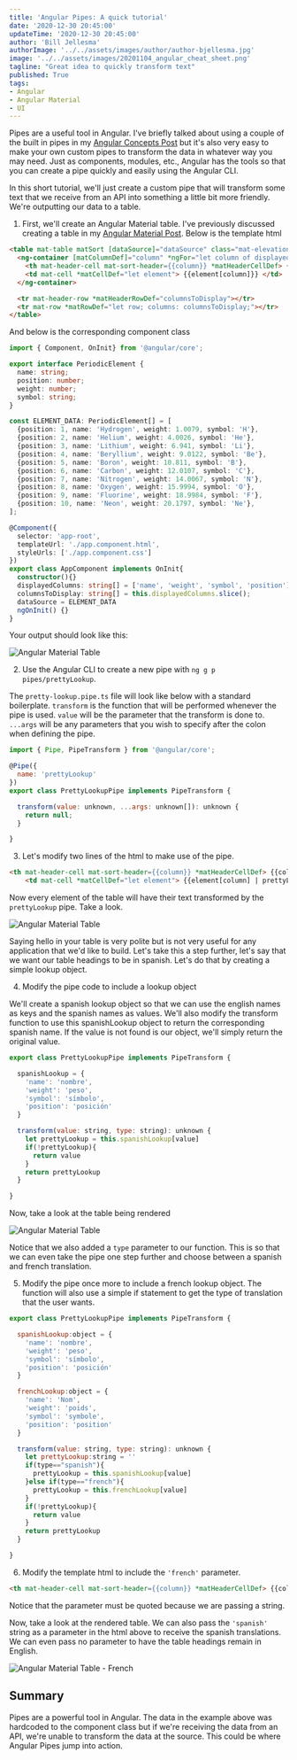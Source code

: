 ```yaml
---
title: 'Angular Pipes: A quick tutorial'
date: '2020-12-30 20:45:00'
updateTime: '2020-12-30 20:45:00'
author: 'Bill Jellesma'
authorImage: '../../assets/images/author/author-bjellesma.jpg'
image: '../../assets/images/20201104_angular_cheat_sheet.png'
tagline: "Great idea to quickly transform text"
published: True
tags:
- Angular
- Angular Material
- UI
---
```


Pipes are a useful tool in Angular. I've briefly talked about using a couple of the built in pipes in my [Angular Concepts Post](https://billjellesmacoding.netlify.app/angular-concepts#pipes) but it's also very easy to make your own custom pipes to transform the data in whatever way you may need. Just as components, modules, etc., Angular has the tools so that you can create a pipe quickly and easily using the Angular CLI. 

In this short tutorial, we'll just create a custom pipe that will transform some text that we receive from an API into something a little bit more friendly. We're outputting our data to a table.

1. First, we'll create an Angular Material table. I've previously discussed creating a table in my [Angular Material Post](https://billjellesmacoding.netlify.app/angular-material#table). Below is the template html

```html
<table mat-table matSort [dataSource]="dataSource" class="mat-elevation-z8">
  <ng-container [matColumnDef]="column" *ngFor="let column of displayedColumns">
    <th mat-header-cell mat-sort-header={{column}} *matHeaderCellDef> {{column}} </th>
    <td mat-cell *matCellDef="let element"> {{element[column]}} </td>
  </ng-container>

  <tr mat-header-row *matHeaderRowDef="columnsToDisplay"></tr>
  <tr mat-row *matRowDef="let row; columns: columnsToDisplay;"></tr>
</table>
```

And below is the corresponding component class

```typescript
import { Component, OnInit} from '@angular/core';

export interface PeriodicElement {
  name: string;
  position: number;
  weight: number;
  symbol: string;
}

const ELEMENT_DATA: PeriodicElement[] = [
  {position: 1, name: 'Hydrogen', weight: 1.0079, symbol: 'H'},
  {position: 2, name: 'Helium', weight: 4.0026, symbol: 'He'},
  {position: 3, name: 'Lithium', weight: 6.941, symbol: 'Li'},
  {position: 4, name: 'Beryllium', weight: 9.0122, symbol: 'Be'},
  {position: 5, name: 'Boron', weight: 10.811, symbol: 'B'},
  {position: 6, name: 'Carbon', weight: 12.0107, symbol: 'C'},
  {position: 7, name: 'Nitrogen', weight: 14.0067, symbol: 'N'},
  {position: 8, name: 'Oxygen', weight: 15.9994, symbol: 'O'},
  {position: 9, name: 'Fluorine', weight: 18.9984, symbol: 'F'},
  {position: 10, name: 'Neon', weight: 20.1797, symbol: 'Ne'},
];

@Component({
  selector: 'app-root',
  templateUrl: './app.component.html',
  styleUrls: ['./app.component.css']
})
export class AppComponent implements OnInit{
  constructor(){}
  displayedColumns: string[] = ['name', 'weight', 'symbol', 'position'];
  columnsToDisplay: string[] = this.displayedColumns.slice();
  dataSource = ELEMENT_DATA
  ngOnInit() {}
}

```

Your output should look like this:

![Angular Material Table](../../assets/images/20201230_table.png)

2. Use the Angular CLI to create a new pipe with `ng g p pipes/prettyLookup`.

The `pretty-lookup.pipe.ts` file will look like below with a standard boilerplate. `transform` is the function that will be performed whenever the pipe is used. `value` will be the parameter that the transform is done to. `...args` will be any parameters that you wish to specify after the colon when defining the pipe.

```js
import { Pipe, PipeTransform } from '@angular/core';

@Pipe({
  name: 'prettyLookup'
})
export class PrettyLookupPipe implements PipeTransform {

  transform(value: unknown, ...args: unknown[]): unknown {
    return null;
  }

}
```

3. Let's modify two lines of the html to make use of the pipe.

```html
<th mat-header-cell mat-sort-header={{column}} *matHeaderCellDef> {{column | prettyLookup}} </th>
    <td mat-cell *matCellDef="let element"> {{element[column] | prettyLookup}} </td>
```

Now every element of the table will have their text transformed by the `prettyLookup` pipe. Take a look.

![Angular Material Table](../../assets/images/20201230_table_transformed.png)

Saying hello in your table is very polite but is not very useful for any application that we'd like to build. Let's take this a step further, let's say that we want our table headings to be in spanish. Let's do that by creating a simple lookup object.

4. Modify the pipe code to include a lookup object

We'll create a spanish lookup object so that we can use the english names as keys and the spanish names as values. We'll also modify the transform function to use this spanishLookup object to return the corresponding spanish name. If the value is not found is our object, we'll simply return the original value. 

```js
export class PrettyLookupPipe implements PipeTransform {

  spanishLookup = {
    'name': 'nombre',
    'weight': 'peso',
    'symbol': 'símbolo',
    'position': 'posición'
  }

  transform(value: string, type: string): unknown {
    let prettyLookup = this.spanishLookup[value]
    if(!prettyLookup){
      return value
    }
    return prettyLookup
  }

}
```

Now, take a look at the table being rendered

![Angular Material Table](../../assets/images/20201230_table_transformed_spanish.png)

Notice that we also added a `type` parameter to our function. This is so that we can even take the pipe one step further and choose between a spanish and french translation.

5. Modify the pipe once more to include a french lookup object. The function will also use a simple if statement to get the type of translation that the user wants.

```js
export class PrettyLookupPipe implements PipeTransform {

  spanishLookup:object = {
    'name': 'nombre',
    'weight': 'peso',
    'symbol': 'símbolo',
    'position': 'posición'
  }

  frenchLookup:object = {
    'name': 'Nom',
    'weight': 'poids',
    'symbol': 'symbole',
    'position': 'position'
  }

  transform(value: string, type: string): unknown {
    let prettyLookup:string = '' 
    if(type=="spanish"){
      prettyLookup = this.spanishLookup[value]
    }else if(type=="french"){
      prettyLookup = this.frenchLookup[value]
    }
    if(!prettyLookup){
      return value
    }
    return prettyLookup
  }

}
```

6. Modify the template html to include the `'french'` parameter.

```html
<th mat-header-cell mat-sort-header={{column}} *matHeaderCellDef> {{column | prettyLookup:'french'}} </th>
```

Notice that the parameter must be quoted because we are passing a string.

Now, take a look at the rendered table. We can also pass the `'spanish'` string as a parameter in the html above to receive the spanish translations. We can even pass no parameter to have the table headings remain in English.

![Angular Material Table - French](../../assets/images/20201230_table_transformed_french.png)

## Summary

Pipes are a powerful tool in Angular. The data in the example above was hardcoded to the component class but if we're receiving the data from an API, we're unable to transform the data at the source. This could be where Angular Pipes jump into action.